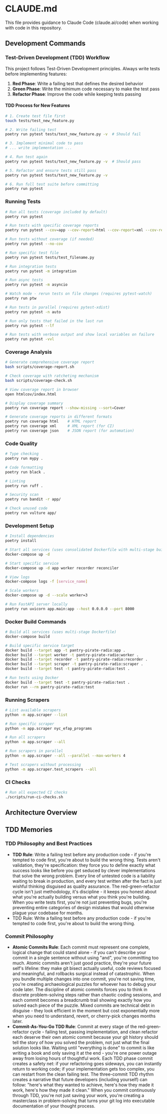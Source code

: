 # CLAUDE.md

This file provides guidance to Claude Code (claude.ai/code) when working with code in this repository.

## Development Commands

### Test-Driven Development (TDD) Workflow

This project follows Test-Driven Development principles. Always write tests before implementing features:

1. **Red Phase**: Write a failing test that defines the desired behavior
2. **Green Phase**: Write the minimum code necessary to make the test pass
3. **Refactor Phase**: Improve the code while keeping tests passing

#### TDD Process for New Features
```bash
# 1. Create test file first
touch tests/test_new_feature.py

# 2. Write failing test
poetry run pytest tests/test_new_feature.py -v  # Should fail

# 3. Implement minimal code to pass
# ... write implementation ...

# 4. Run test again
poetry run pytest tests/test_new_feature.py -v  # Should pass

# 5. Refactor and ensure tests still pass
poetry run pytest tests/test_new_feature.py -v

# 6. Run full test suite before committing
poetry run pytest
```

### Running Tests
```bash
# Run all tests (coverage included by default)
poetry run pytest

# Run tests with specific coverage reports
poetry run pytest --cov=app --cov-report=html --cov-report=xml --cov-report=json

# Run tests without coverage (if needed)
poetry run pytest --no-cov

# Run specific test file
poetry run pytest tests/test_filename.py

# Run integration tests
poetry run pytest -m integration

# Run async tests
poetry run pytest -m asyncio

# Watch mode - rerun tests on file changes (requires pytest-watch)
poetry run ptw

# Run tests in parallel (requires pytest-xdist)
poetry run pytest -n auto

# Run only tests that failed in the last run
poetry run pytest --lf

# Run tests with verbose output and show local variables on failure
poetry run pytest -vvl
```

### Coverage Analysis
```bash
# Generate comprehensive coverage report
bash scripts/coverage-report.sh

# Check coverage with ratcheting mechanism
bash scripts/coverage-check.sh

# View coverage report in browser
open htmlcov/index.html

# Display coverage summary
poetry run coverage report --show-missing --sort=Cover

# Generate coverage reports in different formats
poetry run coverage html    # HTML report
poetry run coverage xml     # XML report (for CI)
poetry run coverage json    # JSON report (for automation)
```

### Code Quality
```bash
# Type checking
poetry run mypy .

# Code formatting
poetry run black .

# Linting
poetry run ruff .

# Security scan
poetry run bandit -r app/

# Check unused code
poetry run vulture app/
```

### Development Setup
```bash
# Install dependencies
poetry install

# Start all services (uses consolidated Dockerfile with multi-stage builds)
docker-compose up -d

# Start specific service
docker-compose up -d app worker recorder reconciler

# View logs
docker-compose logs -f [service_name]

# Scale workers
docker-compose up -d --scale worker=3

# Run FastAPI server locally
poetry run uvicorn app.main:app --host 0.0.0.0 --port 8000
```

### Docker Build Commands
```bash
# Build all services (uses multi-stage Dockerfile)
docker-compose build

# Build specific service target
docker build --target app -t pantry-pirate-radio:app .
docker build --target worker -t pantry-pirate-radio:worker .
docker build --target recorder -t pantry-pirate-radio:recorder .
docker build --target scraper -t pantry-pirate-radio:scraper .
docker build --target test -t pantry-pirate-radio:test .

# Run tests using Docker
docker build --target test -t pantry-pirate-radio:test .
docker run --rm pantry-pirate-radio:test
```

### Running Scrapers
```bash
# List available scrapers
python -m app.scraper --list

# Run specific scraper
python -m app.scraper nyc_efap_programs

# Run all scrapers
python -m app.scraper --all

# Run scrapers in parallel
python -m app.scraper --all --parallel --max-workers 4

# Test scrapers without processing
python -m app.scraper.test_scrapers --all
```

### CI Checks
```bash
# Run all expected CI checks
./scripts/run-ci-checks.sh
```

## Architecture Overview

## TDD Memories

### TDD Philosophy and Best Practices
- **TDD Rule**: Write a failing test before any production code - if you're tempted to code first, you're about to build the wrong thing. Tests aren't validation, they're specification: they force you to define exactly what success looks like before you get seduced by clever implementations that solve the wrong problem. Every line of untested code is a liability waiting to break in production, and every test written after the fact is just wishful thinking disguised as quality assurance. The red-green-refactor cycle isn't just methodology, it's discipline - it keeps you honest about what you're actually building versus what you think you're building. When you write tests first, you're not just preventing bugs, you're preventing entire categories of design mistakes that would otherwise plague your codebase for months.
- TDD Rule: Write a failing test before any production code - if you're tempted to code first, you're about to build the wrong thing.

### Commit Philosophy
- **Atomic Commits Rule**: Each commit must represent one complete, logical change that could stand alone - if you can't describe your commit in a single sentence without using "and", you're committing too much. Atomic commits aren't just good practice, they're your future self's lifeline: they make git bisect actually useful, code reviews focused and meaningful, and rollbacks surgical instead of catastrophic. When you bundle multiple changes into one commit, you're not saving time, you're creating archaeological puzzles for whoever has to debug your code later. The discipline of atomic commits forces you to think in discrete problem-solving steps rather than chaotic coding sessions, and each commit becomes a breadcrumb trail showing exactly how you solved each piece of the puzzle. Mixed commits are technical debt in disguise - they look efficient in the moment but cost exponentially more when you need to understand, revert, or cherry-pick changes months later.
- **Commit-As-You-Go TDD Rule**: Commit at every stage of the red-green-refactor cycle - failing test, passing implementation, and clean refactor each deserve their own atomic commit because your git history should tell the story of how you solved the problem, not just what the final solution looks like. Waiting until "everything is done" to commit is like writing a book and only saving it at the end - you're one power outage away from losing hours of thoughtful work. Each TDD phase commit creates a safety net: if your refactoring goes sideways, you can instantly return to working code; if your implementation gets too complex, you can restart from the clean failing test. The three-commit TDD rhythm creates a narrative that future developers (including yourself) can follow: "here's what they wanted to achieve, here's how they made it work, here's how they made it clean." When you commit continuously through TDD, you're not just saving your work, you're creating a masterclass in problem-solving that turns your git log into executable documentation of your thought process.